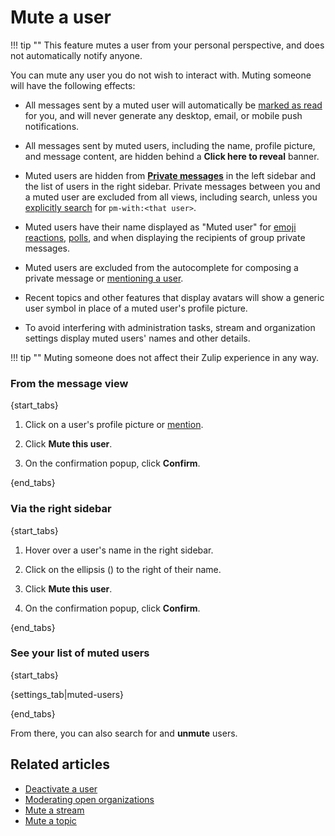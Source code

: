 # Mute a user

!!! tip ""
    This feature mutes a user from your personal perspective, and does not
    automatically notify anyone.

You can mute any user you do not wish to interact with. Muting someone will
have the following effects:

* All messages sent by a muted user will automatically be [marked as
  read](/help/marking-messages-as-read) for you, and will never
  generate any desktop, email, or mobile push notifications.

* All messages sent by muted users, including the name, profile
  picture, and message content, are hidden behind a **Click here to
  reveal** banner.

* Muted users are hidden from [**Private
  messages**](/help/private-messages) in the left sidebar and the list
  of users in the right sidebar. Private messages between you and a
  muted user are excluded from all views, including search, unless you
  [explicitly search](/help/search-for-messages) for `pm-with:<that
  user>`.

* Muted users have their name displayed as "Muted user" for [emoji
  reactions][view-emoji-reactions], [polls](/help/create-a-poll), and
  when displaying the recipients of group private messages.

* Muted users are excluded from the autocomplete for composing a
  private message or [mentioning a user](/help/mention-a-user-or-group).

* Recent topics and other features that display avatars will show a
  generic user symbol in place of a muted user's profile picture.

* To avoid interfering with administration tasks, stream and
  organization settings display muted users' names and other details.

!!! tip ""
    Muting someone does not affect their Zulip experience in any way.


[view-emoji-reactions]: /help/emoji-reactions#see-who-reacted-to-a-message

### From the message view

{start_tabs}

1. Click on a user's profile picture or [mention](/help/mention-a-user-or-group).

1. Click **Mute this user**.

1. On the confirmation popup, click **Confirm**.

{end_tabs}

### Via the right sidebar

{start_tabs}

1. Hover over a user's name in the right sidebar.

1. Click on the ellipsis (<i class="zulip-icon zulip-icon-ellipsis-v-solid"></i>) to
  the right of their name.

1. Click **Mute this user**.

1. On the confirmation popup, click **Confirm**.

{end_tabs}

### See your list of muted users

{start_tabs}

{settings_tab|muted-users}

{end_tabs}

From there, you can also search for and **unmute** users.

## Related articles

* [Deactivate a user](/help/deactivate-or-reactivate-a-user)
* [Moderating open organizations](/help/moderating-open-organizations)
* [Mute a stream](/help/mute-a-stream)
* [Mute a topic](/help/mute-a-topic)
